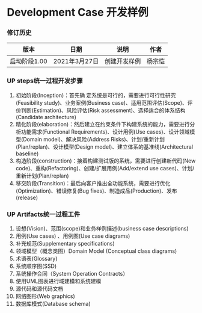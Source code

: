 # Development Case 开发样例

### 修订历史

|版本|日期|说明|作者|
|---|-----|---|----|
|启动阶段1.00|2021年3月27日|创建开发样例|杨宗恺|

### UP steps统一过程开发步骤

1. 初始阶段(Inception)：首先确 定系统是可行的，需要进行可行性研究(Feasibility study)、业务案例(Business case)、适用范围评估(Scope)、评价判断(Estimation)、风险评估(Risk assessment)、选择适合的体系结构(Candidate architecture)
2. 精化阶段(elaboration)：然后建立在约束条件下构建系统的能力，需要进行分析功能需求(Functional Requirements)、设计用例(Use cases)、设计领域模型(Domain model)、解决风险(Address Risks)、计划/重新计划(Plan/replan)、设计模型(Design model)、建立体系的基准线(Architectural baseline)
3. 构造阶段(construction)：接着构建测试版的系统，需要进行创建新代码(New code)、重构(Refactoring)、创建/扩展用例(Add/extend use cases)、计划/重新计划(Plan/replan)
4. 移交阶段(Transition)：最后向客户推出全功能系统，需要进行优化(Optimization)、错误修复(Bug fixes)、制造成品(Production)、发布(release)

### UP Artifacts统一过程工件

1. 设想(Vision)、范围(scope)和业务样例描述(business case descriptions)
2. 用例(Use cases) 、用例图(Use case diagrams)
3. 补充规范(Supplementary specifications)
4. 领域模型（概念类图）Domain Model (Conceptual class diagrams)
5. 术语表(Glossary)
6. 系统顺序图(SSD)
7. 系统操作合同（System Operation Contracts）
8. 使用UML图表进行域建模和系统建模
9. 源代码和源代码文档
10. 网络图形(Web graphics)
11. 数据库模式(Database schema)